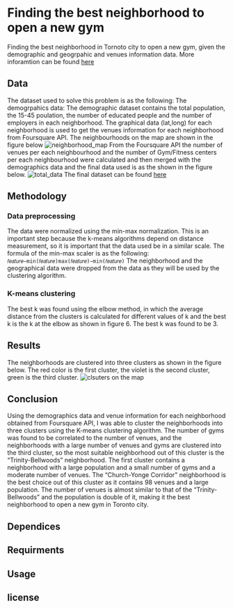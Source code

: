 # Finding the best neighborhood to open a new gym

Finding the best neighborhood in Tornoto city to open a new gym, given the demographic and geogrpahic and venues information data. More inforamtion can be found [here](https://drive.google.com/drive/u/0/my-drive)

## Data

The dataset used to solve this problem is as the following:
The demogrpahics data: The demographic dataset contains the total population, the 15-45 poulation, the number of educated people and the number of employers in each neighborhood. The graphical data (lat,long) for each neighborhood is used to get the venues information for each neighborhood from Foursquare API.
The neighbourhoods on the map are shown in the figure below
![neighborhood_map](https://user-images.githubusercontent.com/72076328/109424179-4bbec100-79eb-11eb-9a71-6557010e2ee3.PNG)
From the Foursquare API the number of venues per each neighbourhood and the number of Gym/Fitness centers per each neighbourhood were calculated and then merged with the demographics data and the final data used is as the shown in the figure below.
![total_data](https://user-images.githubusercontent.com/72076328/109424261-a9530d80-79eb-11eb-807c-49864647abc6.PNG)
The final dataset can be found [here](https://www.kaggle.com/youssef19/toronto-neighborhoods-inforamtion)

## Methodology 
### Data preprocessing
The data were normalized using the min-max normalization. This is an important step because the k-means algorithms depend on distance measurement, so it is important that the data used be in a similar scale. The formula of the min-max scaler is as the following: 
`𝑓𝑒𝑎𝑡𝑢𝑟𝑒−min⁡(𝑓𝑒𝑎𝑡𝑢𝑟𝑒)max⁡(𝑓𝑒𝑎𝑡𝑢𝑟𝑒)−min⁡(𝑓𝑒𝑎𝑡𝑢𝑟𝑒)`
The neighborhood and the geographical data were dropped from the data as they will be used by the clustering algorithm. 
### K-means clustering 
The best k was found using the elbow method, in which the average distance from the clusters is calculated for different values of k and the best k is the k at the elbow as shown in figure 6. The best k was found to be 3.


## Results 
The neighborhoods are clustered into three clusters as shown in the figure below. The red color is the first cluster, the violet is the second cluster, green is the third cluster.
![clsuters on the map](https://user-images.githubusercontent.com/72076328/113056147-18bb4900-91b4-11eb-9e33-8ccf83fa5fca.PNG)

## Conclusion 
Using the demographics data and venue information for each neighborhood obtained from Foursquare API, I was able to cluster the neighborhoods into three clusters using the K-means clustering algorithm. The number of gyms was found to be correlated to the number of venues, and the neighborhoods with a large number of venues and gyms are clustered into the third cluster, so the most suitable neighborhood out of this cluster is the “Trinity-Bellwoods” neighborhood. The first cluster contains a neighborhood with a large population and a small number of gyms and a moderate number of venues. The “Church-Yonge Corridor” neighborhood is the best choice out of this cluster as it contains 98 venues and a large population. The number of venues is almost similar to that of the “Trinity-Bellwoods” and the population is double of it, making it the best neighborhood to open a new gym in Toronto city.

## Dependices 

## Requirments

## Usage 

## license 
